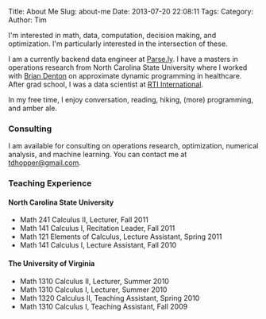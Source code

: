 Title: About Me
Slug: about-me
Date: 2013-07-20 22:08:11
Tags: 
Category: 
Author: Tim

I'm interested in math, data, computation, decision making, and optimization. I'm particularly interested in the intersection of these. 

I am a currently backend data engineer at [Parse.ly](http://parse.ly). I have a masters in operations research from North Carolina State University where I worked with [Brian Denton](http://sitemaker.umich.edu/btdenton/home) on approximate dynamic programming in healthcare. After grad school, I was a data scientist at [RTI International](http://www.rti.org/). 

In my free time, I enjoy conversation, reading, hiking, (more) programming, and amber ale. 

### Consulting

I am available for consulting on operations research, optimization, numerical analysis, and machine learning. You can contact me at [tdhopper@gmail.com](mailto:tdhopper@gmail.com).

### Teaching Experience

#### North Carolina State University

* Math 241 Calculus II, Lecturer, Fall 2011
* Math 141 Calculus I, Recitation Leader, Fall 2011
* Math 121 Elements of Calculus, Lecture Assistant, Spring 2011
* Math 141 Calculus I, Lecture Assistant, Fall 2010 

#### The University of Virginia

* Math 1310 Calculus II, Lecturer, Summer 2010
* Math 1310 Calculus I, Lecturer, Summer 2010
* Math 1320 Calculus II, Teaching Assistant, Spring 2010
* Math 1310 Calculus I, Teaching Assistant, Fall 2009
